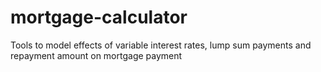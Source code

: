 # mortgage-calculator
Tools to model effects of variable interest rates, lump sum payments and repayment amount on mortgage payment
